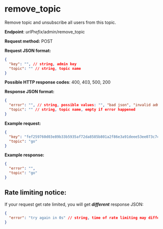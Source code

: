 # remove_topic

Remove topic and unsubscribe all users from this topic.

**Endpoint**: *urlPrefix*/admin/remove_topic

**Request method:** POST

**Request JSON format:**
```json 
{
  "key": "", // string, admin key
  "topic": "" // string, topic name
}
```

**Possible HTTP response codes**: 400, 403, 500, 200

**Response JSON format:**
```json
{
  "error": "", // string, possible values: "", "bad json", "invalid admin key", "topic doesn't exist", "database error"
  "topic": "" // string, topic name, empty if error happened
}
```

**Example request:**
```json
{
  "key": "fef259760d03e89b33b5935af72da8585b801a2f86e3a91deee53ee073c7c84051ab43611308c8dfb7ad9ead00a5ff99eb033a6eac248d7d9e96b5fe5fc45d3e",
  "topic": "go"
}
```

**Example response:**
```json
{
  "error": "",
  "topic": "go"
}
```

## Rate limiting notice:
If your request get rate limited, you will get ***different*** response JSON:
```json
{
  "error": "try again in 0s" // string, time of rate limiting may differ
}
```